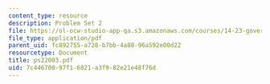 ```yaml
---
content_type: resource
description: Problem Set 2
file: https://ol-ocw-studio-app-qa.s3.amazonaws.com/courses/14-23-government-regulation-of-industry-spring-2003/7c44670097f16821a3f982e21e48f76d_ps22003.pdf
file_type: application/pdf
parent_uid: fc892755-a728-b7bb-4a88-96a592e00d22
resourcetype: Document
title: ps22003.pdf
uid: 7c446700-97f1-6821-a3f9-82e21e48f76d
---
```

